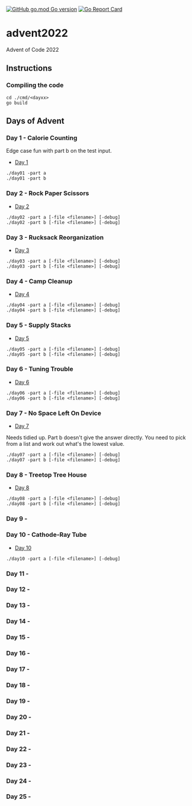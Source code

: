 [![GitHub go.mod Go version](https://img.shields.io/github/go-mod/go-version/notthehoople/advent2017?color=blueviolet)](https://golang.org/doc/go1.17) [![Go Report Card](https://goreportcard.com/badge/github.com/notthehoople/advent2017)](https://goreportcard.com/report/github.com/notthehoople/advent2017)

# advent2022
Advent of Code 2022

## Instructions

### Compiling the code

```
cd ./cmd/<dayxx>
go build
```

## Days of Advent

### Day 1 - Calorie Counting

Edge case fun with part b on the test input.

+ [Day 1](cmd/day01/day01.go)

```
./day01 -part a
./day01 -part b
```

### Day 2 - Rock Paper Scissors

+ [Day 2](cmd/day02/day02.go)

```
./day02 -part a [-file <filename>] [-debug]
./day02 -part b [-file <filename>] [-debug]
```

### Day 3 - Rucksack Reorganization

+ [Day 3](cmd/day03/day03.go)

```
./day03 -part a [-file <filename>] [-debug]
./day03 -part b [-file <filename>] [-debug]
```

### Day 4 - Camp Cleanup

+ [Day 4](cmd/day04/day04.go)

```
./day04 -part a [-file <filename>] [-debug]
./day04 -part b [-file <filename>] [-debug]
```

### Day 5 - Supply Stacks

+ [Day 5](cmd/day05/day05.go)

```
./day05 -part a [-file <filename>] [-debug]
./day05 -part b [-file <filename>] [-debug]
```

### Day 6 - Tuning Trouble

+ [Day 6](cmd/day06/day06.go)

```
./day06 -part a [-file <filename>] [-debug]
./day06 -part b [-file <filename>] [-debug]
```

### Day 7 - No Space Left On Device

+ [Day 7](cmd/day07/day07.go)

Needs tidied up. Part b doesn't give the answer directly. You need to pick from a list and work out what's the lowest value.

```
./day07 -part a [-file <filename>] [-debug]
./day07 -part b [-file <filename>] [-debug]
```

### Day 8 - Treetop Tree House

+ [Day 8](cmd/day08/day08.go)

```
./day08 -part a [-file <filename>] [-debug]
./day08 -part b [-file <filename>] [-debug]
```

### Day 9 - 
### Day 10 - Cathode-Ray Tube

+ [Day 10](cmd/day10/day10.go)

```
./day10 -part a [-file <filename>] [-debug]
```

### Day 11 - 
### Day 12 - 
### Day 13 - 
### Day 14 - 
### Day 15 - 
### Day 16 - 
### Day 17 - 
### Day 18 - 
### Day 19 - 
### Day 20 - 
### Day 21 - 
### Day 22 - 
### Day 23 - 
### Day 24 - 
### Day 25 - 
